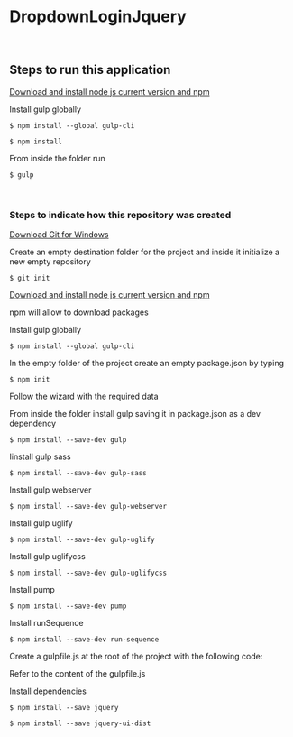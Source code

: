 DropdownLoginJquery
===================

 

Steps to run this application
-----------------------------

[Download and install node js current version and
npm](https://nodejs.org/en/download/current/)

Install gulp globally

`$ npm install --global gulp-cli`

`$ npm install`

From inside the folder run

`$ gulp`

 

### Steps to indicate how this repository was created

[Download Git for Windows](in)

Create an empty destination folder for the project and inside it initialize a
new empty repository

`$ git init`

[Download and install node js current version and
npm](https://nodejs.org/en/download/current/)

npm will allow to download packages

Install gulp globally

`$ npm install --global gulp-cli`

In the empty folder of the project create an empty package.json by typing

`$ npm init`

Follow the wizard with the required data

From inside the folder install gulp saving it in package.json as a dev
dependency

`$ npm install --save-dev gulp`

Iinstall gulp sass

`$ npm install --save-dev gulp-sass`

Install gulp webserver

`$ npm install --save-dev gulp-webserver`

Install gulp uglify

`$ npm install --save-dev gulp-uglify`

Install gulp uglifycss

`$ npm install --save-dev gulp-uglifycss`

Install pump

`$ npm install --save-dev pump`

Install runSequence

`$ npm install --save-dev run-sequence`

Create a gulpfile.js at the root of the project with the following code:

Refer to the content of the gulpfile.js

Install dependencies

`$ npm install --save jquery`

`$ npm install --save jquery-ui-dist`
